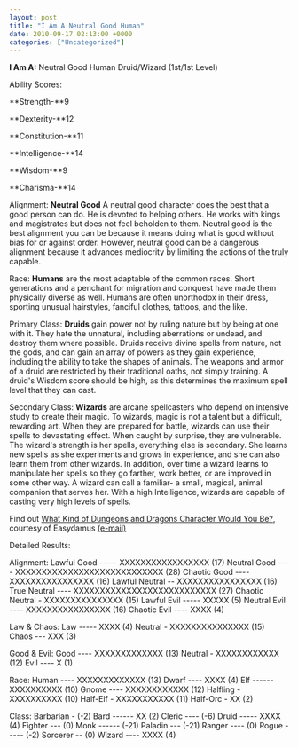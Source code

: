 ```yaml
---
layout: post
title: "I Am A Neutral Good Human"
date: 2010-09-17 02:13:00 +0000
categories: ["Uncategorized"]
---
```


**I Am A:** Neutral Good Human Druid/Wizard (1st/1st Level)

Ability Scores:

**Strength-**9

**Dexterity-**12

**Constitution-**11

**Intelligence-**14

**Wisdom-**9

**Charisma-**14

Alignment:
**Neutral Good** A neutral good character does the best that a good person can do. He is devoted to helping others. He works with kings and magistrates but does not feel beholden to them. Neutral good is the best alignment you can be because it means doing what is good without bias for or against order. However, neutral good can be a dangerous alignment because it advances mediocrity by limiting the actions of the truly capable.

Race:
**Humans** are the most adaptable of the common races. Short generations and a penchant for migration and conquest have made them physically diverse as well. Humans are often unorthodox in their dress, sporting unusual hairstyles, fanciful clothes, tattoos, and the like.

Primary Class:
**Druids** gain power not by ruling nature but by being at one with it. They hate the unnatural, including aberrations or undead, and destroy them where possible. Druids receive divine spells from nature, not the gods, and can gain an array of powers as they gain experience, including the ability to take the shapes of animals. The weapons and armor of a druid are restricted by their traditional oaths, not simply training. A druid's Wisdom score should be high, as this determines the maximum spell level that they can cast.

Secondary Class:
**Wizards** are arcane spellcasters who depend on intensive study to create their magic. To wizards, magic is not a talent but a difficult, rewarding art. When they are prepared for battle, wizards can use their spells to devastating effect. When caught by surprise, they are vulnerable. The wizard's strength is her spells, everything else is secondary. She learns new spells as she experiments and grows in experience, and she can also learn them from other wizards. In addition, over time a wizard learns to manipulate her spells so they go farther, work better, or are improved in some other way. A wizard can call a familiar- a small, magical, animal companion that serves her. With a high Intelligence, wizards are capable of casting very high levels of spells.

Find out [What Kind of Dungeons and Dragons Character Would You Be?](http://www.easydamus.com/character.html), courtesy of Easydamus [(e-mail)](mailto:zybstrski@excite.com)

Detailed Results:

Alignment:
Lawful Good ----- XXXXXXXXXXXXXXXXX (17)
Neutral Good ---- XXXXXXXXXXXXXXXXXXXXXXXXXXXX (28)
Chaotic Good ---- XXXXXXXXXXXXXXXX (16)
Lawful Neutral -- XXXXXXXXXXXXXXXX (16)
True Neutral ---- XXXXXXXXXXXXXXXXXXXXXXXXXXX (27)
Chaotic Neutral - XXXXXXXXXXXXXXX (15)
Lawful Evil ----- XXXXX (5)
Neutral Evil ---- XXXXXXXXXXXXXXXX (16)
Chaotic Evil ---- XXXX (4)

Law & Chaos:
Law ----- XXXX (4)
Neutral - XXXXXXXXXXXXXXX (15)
Chaos --- XXX (3)

Good & Evil:
Good ---- XXXXXXXXXXXXX (13)
Neutral - XXXXXXXXXXXX (12)
Evil ---- X (1)

Race:
Human ---- XXXXXXXXXXXXX (13)
Dwarf ---- XXXX (4)
Elf ------ XXXXXXXXXX (10)
Gnome ---- XXXXXXXXXXXX (12)
Halfling - XXXXXXXXXX (10)
Half-Elf - XXXXXXXXXXX (11)
Half-Orc - XX (2)

Class:
Barbarian - (-2)
Bard ------ XX (2)
Cleric ---- (-6)
Druid ----- XXXX (4)
Fighter --- (0)
Monk ------ (-21)
Paladin --- (-21)
Ranger ---- (0)
Rogue ----- (-2)
Sorcerer -- (0)
Wizard ---- XXXX (4)